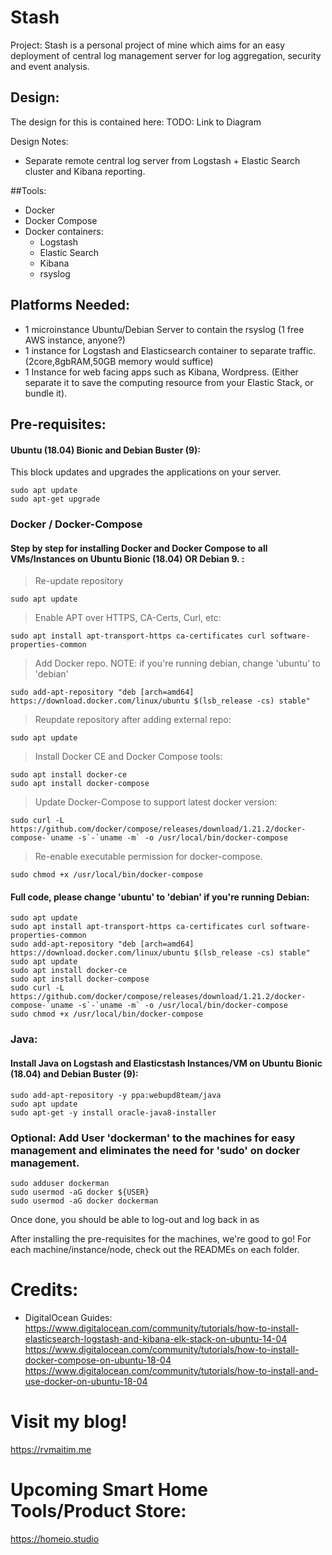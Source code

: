 # Stash
Project: Stash is a personal project of mine which aims for an easy deployment of central log management server for log aggregation, security and event analysis. 

## Design:
The design for this is contained here:
TODO: Link to Diagram

Design Notes:
* Separate remote central log server from Logstash + Elastic Search cluster and Kibana reporting. 

##Tools:
* Docker
* Docker Compose
* Docker containers:
  * Logstash
  * Elastic Search
  * Kibana
  * rsyslog



## Platforms Needed:
* 1 microinstance Ubuntu/Debian Server to contain the rsyslog (1 free AWS instance, anyone?)
* 1 instance for Logstash and Elasticsearch container to separate traffic. (2core,8gbRAM,50GB memory would suffice)
* 1 Instance for web facing apps such as Kibana, Wordpress. (Either separate it to save the computing resource from your Elastic Stack, or bundle it).

## Pre-requisites:

#### Ubuntu (18.04) Bionic and Debian Buster (9):
This block updates and upgrades the applications on your server.

```
sudo apt update
sudo apt-get upgrade
```

### Docker / Docker-Compose
#### Step by step for installing Docker and Docker Compose to all VMs/Instances on Ubuntu Bionic (18.04) OR Debian 9. :

>Re-update repository
```
sudo apt update
```
>Enable APT over HTTPS, CA-Certs, Curl, etc:
```
sudo apt install apt-transport-https ca-certificates curl software-properties-common
```
>Add Docker repo. NOTE: if you're running debian, change 'ubuntu' to 'debian'
```
sudo add-apt-repository "deb [arch=amd64] https://download.docker.com/linux/ubuntu $(lsb_release -cs) stable"  
```
>Reupdate repository after adding external repo:
```
sudo apt update
```
>Install Docker CE and Docker Compose tools:
```
sudo apt install docker-ce
sudo apt install docker-compose
```
>Update Docker-Compose to support latest docker version:
```
sudo curl -L https://github.com/docker/compose/releases/download/1.21.2/docker-compose-`uname -s`-`uname -m` -o /usr/local/bin/docker-compose
```
>Re-enable executable permission for docker-compose.
```
sudo chmod +x /usr/local/bin/docker-compose
```

#### Full code, please change 'ubuntu' to 'debian' if you're running Debian:

```
sudo apt update
sudo apt install apt-transport-https ca-certificates curl software-properties-common
sudo add-apt-repository "deb [arch=amd64] https://download.docker.com/linux/ubuntu $(lsb_release -cs) stable"  
sudo apt update
sudo apt install docker-ce
sudo apt install docker-compose
sudo curl -L https://github.com/docker/compose/releases/download/1.21.2/docker-compose-`uname -s`-`uname -m` -o /usr/local/bin/docker-compose
sudo chmod +x /usr/local/bin/docker-compose
```

### Java:

#### Install Java on Logstash and Elasticstash Instances/VM on Ubuntu Bionic (18.04) and Debian Buster (9):

```
sudo add-apt-repository -y ppa:webupd8team/java
sudo apt update
sudo apt-get -y install oracle-java8-installer
```


### Optional: Add User 'dockerman' to the machines for easy management and eliminates the need for 'sudo' on docker management. 
```
sudo adduser dockerman
sudo usermod -aG docker ${USER} 
sudo usermod -aG docker dockerman
```

Once done, you should be able to log-out and log back in as 

After installing the pre-requisites for the machines, we're good to go! For each machine/instance/node, check out the READMEs on each folder.



# Credits:

* DigitalOcean Guides:
https://www.digitalocean.com/community/tutorials/how-to-install-elasticsearch-logstash-and-kibana-elk-stack-on-ubuntu-14-04
https://www.digitalocean.com/community/tutorials/how-to-install-docker-compose-on-ubuntu-18-04
https://www.digitalocean.com/community/tutorials/how-to-install-and-use-docker-on-ubuntu-18-04

# Visit my blog!
https://rvmaitim.me

# Upcoming Smart Home Tools/Product Store:
https://homeio.studio




